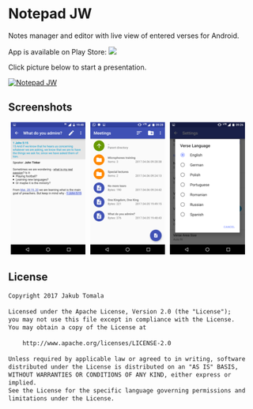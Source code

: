 Notepad JW
===

Notes manager and editor with live view of entered verses for Android.

App is available on Play Store:
<a href="https://play.google.com/store/apps/details?id=pl.bubson.notepadjw" target="_blank">
  <img src="https://upload.wikimedia.org/wikipedia/commons/c/cd/Get_it_on_Google_play.svg"/>
</a>

Click picture below to start a presentation.

[![Notepad JW](http://img.youtube.com/vi/NDm3OqG__ag/0.jpg)](https://youtu.be/NDm3OqG__ag "Notepad JW")

## Screenshots

<img alt="Notes Editor" src="screenshots/editor.png" width="30%" hspace="5" /><img alt="Notes Manager" src="screenshots/manager.png" width="30%" hspace="5" /><img alt="Settengs" src="screenshots/lang.png" width="30%" hspace="5" />

## License

    Copyright 2017 Jakub Tomala

    Licensed under the Apache License, Version 2.0 (the "License");
    you may not use this file except in compliance with the License.
    You may obtain a copy of the License at

        http://www.apache.org/licenses/LICENSE-2.0

    Unless required by applicable law or agreed to in writing, software
    distributed under the License is distributed on an "AS IS" BASIS,
    WITHOUT WARRANTIES OR CONDITIONS OF ANY KIND, either express or implied.
    See the License for the specific language governing permissions and
    limitations under the License.
